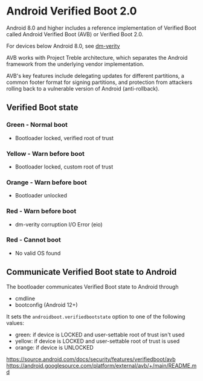 # Android Verified Boot 2.0
Android 8.0 and higher includes a reference implementation of Verified Boot called Android Verified Boot (AVB) or Verified Boot 2.0.

For devices below Android 8.0, see [dm-verity](./dm-verity)

AVB works with Project Treble architecture, which separates the Android framework from the underlying vendor implementation.

AVB's key features include delegating updates for different partitions, a common footer format for signing partitions, and protection from attackers rolling back to a vulnerable version of Android (anti-rollback).

## Verified Boot state
### Green - Normal boot
- Bootloader locked, verified root of trust
### Yellow - Warn before boot
- Bootloader locked, custom root of trust
### Orange - Warn before boot
- Bootloader unlocked
### Red - Warn before boot
- dm-verity corruption
I/O Error (eio)
### Red - Cannot boot
- No valid OS found

## Communicate Verified Boot state to Android
The bootloader communicates Verified Boot state to Android through
- cmdline
- bootconfig (Android 12+)

It sets the `androidboot.verifiedbootstate` option to one of the following values:
- green: if device is LOCKED and user-settable root of trust isn't used
- yellow: if device is LOCKED and user-settable root of trust is used
- orange: if device is UNLOCKED

https://source.android.com/docs/security/features/verifiedboot/avb
https://android.googlesource.com/platform/external/avb/+/main/README.md